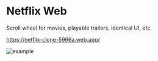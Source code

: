 # Netflix Web

Scroll wheel for movies, playable trailers, identical UI, etc.

https://netflix-clone-5966a.web.app/

![example](/netflix/web/netflix.gif)
